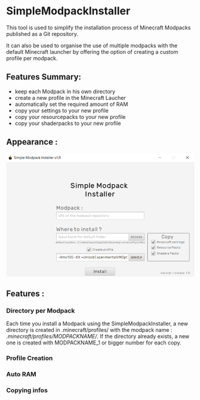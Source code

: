 # SimpleModpackInstaller

This tool is used to simplify the installation process of Minecraft Modpacks published as a Git repository.

It can also be used to organise the use of multiple modpacks with the default Minecraft launcher by offering the option of creating a custom profile per modpack. 


## Features Summary:
- keep each Modpack in his own directory
- create a new profile in the Minecraft Laucher
- automatically set the required amount of RAM
- copy your settings to your new profile
- copy your resourcepacks to your new profile
- copy your shaderpacks to your new profile


## Appearance :

![Alt text](installer_appearance.png?raw=true "Appearance")


## Features :
### Directory per Modpack
Each time you install a Modpack using the SimpleModpackInstaller, 
a new directory is created in .minecraft/profiles/ with the modpack name : *.minecraft/profiles/MODPACKNAME/*.
If the directory already exists, a new one is created with MODPACKNAME_1 or bigger number for each copy.
### Profile Creation
### Auto RAM
### Copying infos
